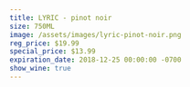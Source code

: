 ```yaml
---
title: LYRIC - pinot noir
size: 750ML
image: /assets/images/lyric-pinot-noir.png
reg_price: $19.99
special_price: $13.99
expiration_date: 2018-12-25 00:00:00 -0700
show_wine: true
---
```


